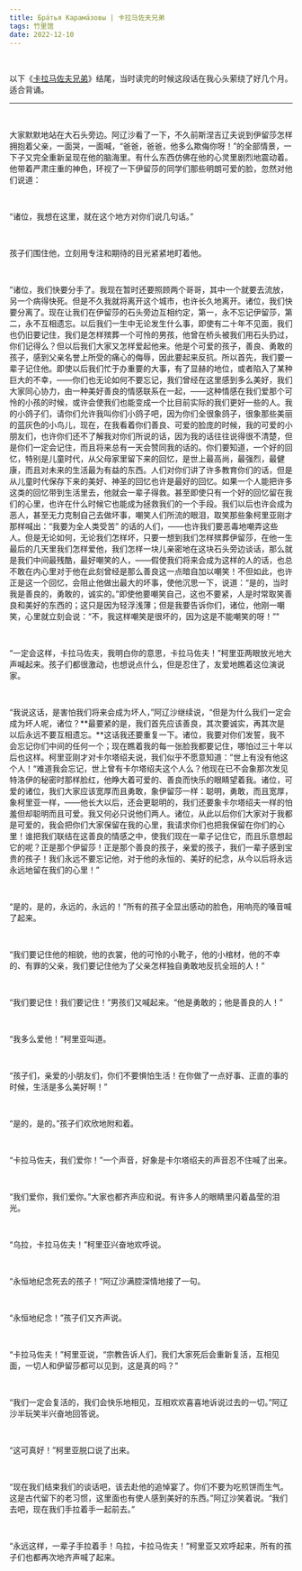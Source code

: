 ```yaml
---
title: Бра́тья Карама́зовы | 卡拉马佐夫兄弟
tags: 竹里馆
date: 2022-12-10
---
```


<br/>

以下《[卡拉马佐夫兄弟](https://book.douban.com/subject/6313496/)》结尾，当时读完的时候这段话在我心头萦绕了好几个月。适合背诵。

---

<br/>

大家默默地站在大石头旁边。阿辽沙看了一下，不久前斯涅吉辽夫说到伊留莎怎样拥抱着父亲，一面哭，一面喊，“爸爸，爸爸，他多么欺侮你呀！”的全部情景，一下子又完全重新呈现在他的脑海里。有什么东西仿佛在他的心灵里剧烈地震动着。他带着严肃庄重的神色，环视了一下伊留莎的同学们那些明朗可爱的脸，忽然对他们说道：

<br/>

“诸位，我想在这里，就在这个地方对你们说几句话。”

<br/>

孩子们围住他，立刻用专注和期待的目光紧紧地盯着他。

<br/>

”诸位，我们快要分手了。我现在暂时还要照顾两个哥哥，其中一个就要去流放，另一个病得快死。但是不久我就将离开这个城市，也许长久地离开。诸位，我们快要分离了。现在让我们在伊留莎的石头旁边互相约定，第一，永不忘记伊留莎，第二，永不互相遗忘。以后我们一生中无论发生什么事，即使有二十年不见面，我们也仍旧要记住，我们是怎样殡葬一个可怜的男孩，他曾在桥头被我们用石头扔过，你们记得么？但以后我们大家又怎样爱起他来。他是个可爱的孩子，善良、勇敢的孩子，感到父亲名誉上所受的痛心的侮辱，因此要起来反抗。所以首先，我们要一辈子记住他。即使以后我们忙于办重要的大事，有了显赫的地位，或者陷入了某种巨大的不幸，——你们也无论如何不要忘记，我们曾经在这里感到多么美好，我们大家同心协力，由一种美好善良的情感联系在一起，——这种情感在我们爱那个可怜的小孩的时候，或许会使我们也能变成一个比目前实际的我们更好一些的人。我的小鸽子们，请你们允许我叫你们小鸽子吧，因为你们全很象鸽子，很象那些美丽的蓝灰色的小鸟儿，现在，在我看着你们善良、可爱的脸庞的时候，我的可爱的小朋友们，也许你们还不了解我对你们所说的话，因为我的话往往说得很不清楚，但是你们一定会记住，而且将来总有一天会赞同我的话的。你们要知道，一个好的回忆，特别是儿童时代，从父母家里留下来的回忆，是世上最高尚，最强烈，最健康，而且对未来的生活最为有益的东西。人们对你们讲了许多教育你们的话，但是从儿童时代保存下来的美好、神圣的回忆也许是最好的回忆。如果一个人能把许多这类的回忆带到生活里去，他就会一辈子得救。甚至即使只有一个好的回忆留在我们的心里，也许在什么时候它也能成为拯救我们的一个手段。我们以后也许会成为恶人，甚至无力克制自己去做坏事，嘲笑人们所流的眼泪，取笑那些象柯里亚刚才那样喊出：“我要为全人类受苦” 的话的人们，——也许我们要恶毒地嘲弄这些人。但是无论如何，无论我们怎样坏，只要一想到我们怎样殡葬伊留莎，在他一生最后的几天里我们怎样爱他，我们怎样一块儿亲密地在这块石头旁边谈话，那么就是我们中间最残酷，最好嘲笑的人，——假使我们将来会成为这样的人的话，也总不敢在内心里对于他在此刻曾经是那么善良这一点暗自加以嘲笑！不但如此，也许正是这一个回忆，会阻止他做出最大的坏事，使他沉思一下，说道：“是的，当时我是善良的，勇敢的，诚实的。”即使他要嘲笑自己，这也不要紧，人是时常取笑善良和美好的东西的；这只是因为轻浮浅薄；但是我要告诉你们，诸位，他刚一嘲笑，心里就立刻会说：“不，我这样嘲笑是很坏的，因为这是不能嘲笑的呀！”"

<br/>

“一定会这样，卡拉马佐夫，我明白你的意思，卡拉马佐夫！”柯里亚两眼放光地大声喊起来。孩子们都很激动，也想说点什么，但是忍住了，友爱地瞧着这位演说家。

<br/>

“我说这话，是害怕我们将来会成为坏人，”阿辽沙继续说，“但是为什么我们一定会成为坏人呢，诸位？**最要紧的是，我们首先应该善良，其次要诚实，再其次是以后永远不要互相遗忘。**这话我还要重复一下。诸位，我要对你们发誓，我不会忘记你们中间的任何一个；现在瞧着我的每一张脸我都要记住，哪怕过三十年以后也这样。柯里亚刚才对卡尔塔绍夫说，我们似乎不愿意知道：”世上有没有他这个人！“难道我会忘记，世上曾有卡尔塔绍夫这个人么？他现在已不会象那次发见特洛伊的秘密时那样脸红，他睁大着可爱的、善良而快乐的眼睛望着我。诸位，可爱的诸位，我们大家应该宽厚而且勇敢，象伊留莎一样：聪明，勇敢，而且宽厚，象柯里亚一样，——他长大以后，还会更聪明的，我们还要象卡尔塔绍夫一样的怕羞但却聪明而且可爱。我又何必只说他们两人。诸位，从此以后你们大家对于我都是可爱的，我会把你们大家保留在我的心里，我请求你们也把我保留在你们的心里！谁把我们联结在这善良的情感之中，使我们现在一辈子记住它，而且乐意想起它的呢？正是那个伊留莎！正是那个善良的孩子，亲爱的孩子，我们一辈子感到宝贵的孩子！我们永远不要忘记他，对于他的永恒的、美好的纪念，从今以后将永远永远地留在我们的心里！”

<br/>

“是的，是的，永远的，永远的！”所有的孩子全显出感动的脸色，用响亮的嗓音喊了起来。

<br/>

“我们要记住他的相貌，他的衣裳，他的可怜的小靴子，他的小棺材，他的不幸的、有罪的父亲，我们要记住他为了父亲怎样独自勇敢地反抗全班的人！”

<br/>

“我们要记住！我们要记住！”男孩们又喊起来。“他是勇敢的；他是善良的人！”

<br/>

“我多么爱他！”柯里亚叫道。

<br/>

“孩子们，亲爱的小朋友们，你们不要惧怕生活！在你做了一点好事、正直的事的时候，生活是多么美好啊！”

<br/>

“是的，是的。”孩子们欢欣地附和着。

<br/>

“卡拉马佐夫，我们爱你！”一个声音，好象是卡尔塔绍夫的声音忍不住喊了出来。

<br/>

“我们爱你，我们爱你。”大家也都齐声应和说。有许多人的眼睛里闪着晶莹的泪光。

<br/>

“乌拉，卡拉马佐夫！”柯里亚兴奋地欢呼说。

<br/>

“永恒地纪念死去的孩子！”阿辽沙满腔深情地接了一句。

<br/>

“永恒地纪念！”孩子们又齐声说。

<br/>

“卡拉马佐夫！”柯里亚说，“宗教告诉人们，我们大家死后会重新复活，互相见面，一切人和伊留莎都可以见到，这是真的吗？”

<br/>

“我们一定会复活的，我们会快乐地相见，互相欢欢喜喜地诉说过去的一切。”阿辽沙半玩笑半兴奋地回答说。

<br/>

“这可真好！”柯里亚脱口说了出来。

<br/>

“现在我们结束我们的谈话吧，该去赴他的追悼宴了。你们不要为吃煎饼而生气。这是古代留下的老习惯，这里面也有使人感到美好的东西。”阿辽沙笑着说。“我们去吧，现在我们手拉着手一起前去。”

<br/>

“永远这样，一辈子手拉着手！乌拉，卡拉马佐夫！”柯里亚又欢呼起来，所有的孩子们也都再次地齐声喊了起来。